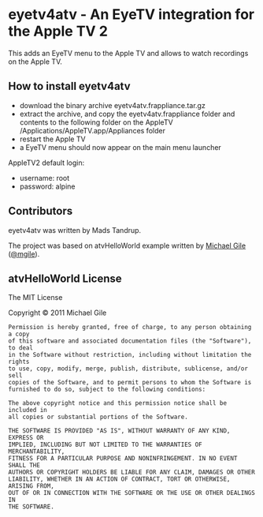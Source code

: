 eyetv4atv - An EyeTV integration for the Apple TV 2
=====================================

This adds an EyeTV menu to the Apple TV and allows to watch recordings on the Apple TV.

How to install eyetv4atv
---------------------------

- download the binary archive eyetv4atv.frappliance.tar.gz
- extract the archive, and copy the eyetv4atv.frappliance folder and contents to the following folder on the AppleTV
/Applications/AppleTV.app/Appliances folder
- restart the Apple TV
- a EyeTV menu should now appear on the main menu launcher

AppleTV2 default login: 
- username: root
- password: alpine

Contributors
------------

eyetv4atv was written by Mads Tandrup.

The project was based on atvHelloWorld example written by [Michael Gile](http://mgile.com) ([@mgile](http://twitter.com/mgile)).

atvHelloWorld License
-------
   The MIT License

   Copyright &copy; 2011 Michael Gile
	
	Permission is hereby granted, free of charge, to any person obtaining a copy
	of this software and associated documentation files (the "Software"), to deal
	in the Software without restriction, including without limitation the rights
	to use, copy, modify, merge, publish, distribute, sublicense, and/or sell
	copies of the Software, and to permit persons to whom the Software is
	furnished to do so, subject to the following conditions:
	
	The above copyright notice and this permission notice shall be included in
	all copies or substantial portions of the Software.
	
	THE SOFTWARE IS PROVIDED "AS IS", WITHOUT WARRANTY OF ANY KIND, EXPRESS OR
	IMPLIED, INCLUDING BUT NOT LIMITED TO THE WARRANTIES OF MERCHANTABILITY,
	FITNESS FOR A PARTICULAR PURPOSE AND NONINFRINGEMENT. IN NO EVENT SHALL THE
	AUTHORS OR COPYRIGHT HOLDERS BE LIABLE FOR ANY CLAIM, DAMAGES OR OTHER
	LIABILITY, WHETHER IN AN ACTION OF CONTRACT, TORT OR OTHERWISE, ARISING FROM,
	OUT OF OR IN CONNECTION WITH THE SOFTWARE OR THE USE OR OTHER DEALINGS IN
	THE SOFTWARE.